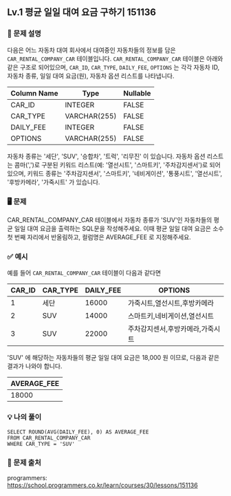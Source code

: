 ## Lv.1 평균 일일 대여 요금 구하기 151136

### 👀 문제 설명

다음은 어느 자동차 대여 회사에서 대여중인 자동차들의 정보를 담은 `CAR_RENTAL_COMPANY_CAR` 테이블입니다. `CAR_RENTAL_COMPANY_CAR` 테이블은 아래와 같은 구조로 되어있으며, `CAR_ID`, `CAR_TYPE`, `DAILY_FEE`, `OPTIONS` 는 각각 자동차 ID, 자동차 종류, 일일 대여 요금(원), 자동차 옵션 리스트를 나타냅니다.

| Column Name | Type         | Nullable |
| ----------- | ------------ | -------- |
| CAR_ID      | INTEGER      | FALSE    |
| CAR_TYPE    | VARCHAR(255) | FALSE    |
| DAILY_FEE   | INTEGER      | FALSE    |
| OPTIONS     | VARCHAR(255) | FALSE    |

자동차 종류는 '세단', 'SUV', '승합차', '트럭', '리무진' 이 있습니다. 자동차 옵션 리스트는 콤마(',')로 구분된 키워드 리스트(예: '열선시트', '스마트키', '주차감지센서')로 되어있으며, 키워드 종류는 '주차감지센서', '스마트키', '네비게이션', '통풍시트', '열선시트', '후방카메라', '가죽시트' 가 있습니다.

### 🖥️ 문제

CAR_RENTAL_COMPANY_CAR 테이블에서 자동차 종류가 'SUV'인 자동차들의 평균 일일 대여 요금을 출력하는 SQL문을 작성해주세요. 이때 평균 일일 대여 요금은 소수 첫 번째 자리에서 반올림하고, 컬럼명은 AVERAGE_FEE 로 지정해주세요.

### ✅ 예시

예를 들어 `CAR_RENTAL_COMPANY_CAR` 테이블이 다음과 같다면

| CAR_ID | CAR_TYPE | DAILY_FEE | OPTIONS                          |
| ------ | -------- | --------- | -------------------------------- |
| 1      | 세단     | 16000     | 가죽시트,열선시트,후방카메라     |
| 2      | SUV      | 14000     | 스마트키,네비게이션,열선시트     |
| 3      | SUV      | 22000     | 주차감지센서,후방카메라,가죽시트 |

'SUV' 에 해당하는 자동차들의 평균 일일 대여 요금은 18,000 원 이므로, 다음과 같은 결과가 나와야 합니다.

| AVERAGE_FEE |
| ----------- |
| 18000       |

### 💡 나의 풀이

```
SELECT ROUND(AVG(DAILY_FEE), 0) AS AVERAGE_FEE
FROM CAR_RENTAL_COMPANY_CAR
WHERE CAR_TYPE = 'SUV'
```

### 🔗 문제 출처

programmers: <https://school.programmers.co.kr/learn/courses/30/lessons/151136>
